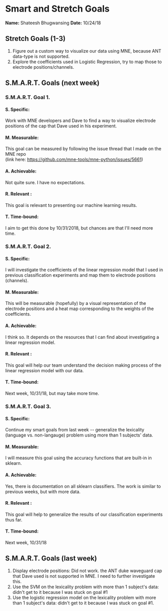 # Smart and Stretch Goals

**Name:** Shateesh Bhugwansing
**Date:** 10/24/18

## Stretch Goals (1-3)

1. Figure out a custom way to visualize our data using MNE, because ANT data-type is not supported. 
2. Explore the coefficients used in Logistic Regression, try to map those to electrode positions/channels. 

## S.M.A.R.T. Goals (next week)

### S.M.A.R.T. Goal 1.

#### S. Specific: 
Work with MNE developers and Dave to find a way to visualize electrode positions of the cap that Dave used in his experiment.

#### M. Measurable: 
This goal can be measured by following the issue thread that I made on the MNE repo  
(link here: https://github.com/mne-tools/mne-python/issues/5661)  


#### A. Achievable: 
Not quite sure. I have no expectations.    

#### R. Relevant :
This goal is relevant to presenting our machine learning results.   


#### T. Time-bound: 
I aim to get this done by 10/31/2018, but chances are that I'll need more time.    

### S.M.A.R.T. Goal 2.

#### S. Specific: 
I will investigate the coefficients of the linear regression model that I used in previous classification experiments and map them to electrode positions (channels).  

#### M. Measurable: 
This will be measurable (hopefully) by a visual representation of the electrode positions and a heat map corresponding to the weights of the coefficients.  

#### A. Achievable: 
I think so. It depends on the resources that I can find about investigating a linear regression model.  

#### R. Relevant :
This goal will help our team understand the decision making process of the linear regression model with our data.  

#### T. Time-bound: 
Next week, 10/31/18, but may take more time. 

### S.M.A.R.T. Goal 3.

#### S. Specific: 
Continue my smart goals from last week -- generalize the lexicality (language vs. non-langauge) problem using more than 1 subjects' data.   

#### M. Measurable: 
I will measure this goal using the accuracy functions that are built-in in sklearn.  

#### A. Achievable: 
Yes, there is documentation on all sklearn classifiers. The work is similar to previous weeks, but with more data.   

#### R. Relevant :
This goal will help to generalize the results of our classification experiments thus far.  

#### T. Time-bound: 
Next week, 10/31/18


## S.M.A.R.T. Goals (last week)
1. Display electrode positions: Did not work. the ANT duke waveguard cap that Dave used is not supported in MNE. I need to further investigate this. 
2. Use the SVM on the lexicality problem with more than 1 subject's data: didn't get to it because I was stuck on goal #1
3. Use the logistic regression model on the lexicality problem with more than 1 subject's data: didn't get to it because I was stuck on goal #1. 

